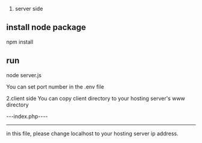 1. server side
## install node package
 npm install
## run
 node server.js

 You can set port number in the .env file

 2.client side
 You can copy client directory to your hosting server's www directory

---index.php----
<?php 
	$SOCKET_SERVER = "http://localhost:3000";
?>
-----------------
in this file, please change localhost to your hosting server ip address.


